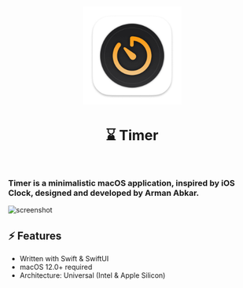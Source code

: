 <div align="center">
	<img src="https://github.com/armanabkar/Timer/raw/main/Timer/App/Assets.xcassets/AppIcon.appiconset/Timer-2.png" width="200" height="200" />
	<h1><strong>⌛ Timer</strong></h1>
</div>
<br>

### Timer is a minimalistic macOS application, inspired by iOS Clock, designed and developed by Arman Abkar.

![screenshot](https://user-images.githubusercontent.com/58145413/148502520-718d1f71-fffa-4944-af50-3c0f0f90ccc9.png)

## ⚡ Features

- Written with Swift & SwiftUI
- macOS 12.0+ required
- Architecture: Universal (Intel & Apple Silicon)


